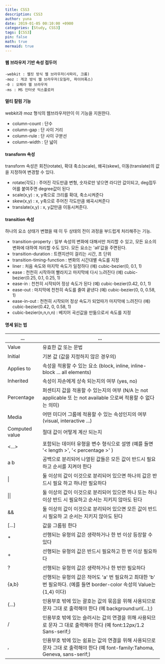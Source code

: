 ```yaml
---
title: CSS3
description: CSS3
author: yuna
date: 2019-01-05 00:10:00 +0900
categories: [Study, CSS3]
tags: [CSS3]
pin: false
math: true
mermaid: true
---
```


#### 웹 브라우저 기반 속성 접두어
```
-webkit : 웹킷 방식 웹 브라우저(사파리, 크롬)
-moz : 게코 방식 웹 브라우저(모질라, 파이어폭스)
-0 : 오페라 웹 브라우저
-ms : MS 인터넷 익스플로러
```


#### 멀티 칼럼 기능
webkit과 moz 형식의 웹브라우저만이 이 기능을 지원한다.
- column-count : 단수
- column-gap : 단 사이 거리
- column-rule : 단 사이 구분선
- column-width : 단 넓이


#### transform 속성
transform 속성은 회전(rotate), 확대 축소(scale), 왜곡(skew), 이동(translate)의 값을 지정하여 변경할 수 있다.
- rotate(각도) : 주어진 각도만큼 변형, 숫자로만 넣으면 라디안 값이되고, deg접두어를 붙여주면 degree값이 된다
- scale(x,y) : x, y축으로 크리를 확대, 축소시켜준다
- skew(x,y) : x, y축으로 주어진 각도만큼 왜곡시켜준다
- translate(x,y) : x, y값만큼 이동시켜준다.


#### transition 속성
하나의 요소 상태가 변했을 때 이 두 상태의 전이 과정을 부드럽게 처리해주는 기능.
- transition-property : 일부 속성의 변화에 대해서만 처리할 수 있고, 모든 요소의 변화에 대하여 처리할 수도 있다. 모든 요소는 'all'값을 주면된다.
- transition-duration : 트랜지션이 걸리는 시간, 초 단위
- transition-timing-function : 변화의 시간대별 속도를 지정
- liner : 처음 속도와 마지막 속도가 일정하다 (예) cubic-bezier(0, 0.1, 1)
- ease : 천천히 시작하여 빨라지고 마지막에 다시 느려진다 (예) cubic-bezier(0.25, 0.1, 0.25, 1)
- ease-in : 천천히 시작되어 정상 속도가 된다 (예) cubic-bezier(0.42, 0.1, 1)
- ease-out : 마지막에 천천히 속도를 줄여 끝낸다 (예) cubic-bezier(0, 0, 0.58, 1)
- ease-in-out : 천천히 시작되어 정상 속도가 되었따가 마지막에 느려진다 (예) cubic-bezier(0.42, 0, 0.58, 1)
- cubic-bezier(n,n,n,n) : 베지어 곡선값을 만듦으로서 속도를 지정


#### 명세 읽는 법
| ...            | ...                                                                                                                           |
| -------------- | ----------------------------------------------------------------------------------------------------------------------------- |
| Value          | 유효한 값 또는 문법                                                                                                           |
| Initial        | 기본 값 (값을 지정하지 않은 경우의)                                                                                           |
| Applies to     | 속성을 적용할 수 있는 요소 (block, inline, inline-block ... all elements)                                                     |
| Inherited      | 속성이 자손에게 상속 되는지의 여부 (yes, no)                                                                                  |
| Percentage     | 퍼센티지 값을 적용할 수 있는지의 여부 (N/A 는 not applicable 또 는 not available 으로써 적용할 수 없다는 의미)                |
| Media          | 어떤 미디어 그룹에 적용할 수 있는 속성인지의 여부 (visual, interactive ...)                                                   |
| Computed value | 절대 값이 어떻게 계산 되는지                                                                                                  |
| <...>          | 포함되는 데이터 유형을 변수 형식으로 설명 (예를 들면  '< length >', '< percentage  >'  )                                      |
| a b            | 공백으로 분리되어 나열된 값들은 모든 값이 반드시 필요하고 순서를 지켜야 한다                                                  |
| \|             | 둘 이상의 값이 이것으로 분리되어 있으면 하나의 값은 반드시 필요 하고 하나만 필요하다                                          |
| \|\|           | 둘 이상의 값이 이것으로 분리되어 있으면 하나 또는 하나 이상 반드 시 필요하고 순서는 지키지 않아도 된다                        |
| &&             | 둘 이상의 값이 이것으로 분리되어 있으면 모든 값이 반드시 필요하 고 순서는 지키지 않아도 된다                                  |
| [...]          | 값을 그룹핑 한다                                                                                                              |
| *              | 선행되는 유형의 값은 생략하거나 한 번 이상 등장할 수 있다                                                                     |
| +              | 선행되는 유형의 값은 반드시 필요하고 한 번 이상 필요하다                                                                      |
| ?              | 선행되는 유형의 값은 생략하거나 한 번만 필요하다                                                                              |
| {a,b}          | 선행되는 유형의 값은 적어도 'a' 번 필요하고 최대한 'b' 번 필요하다. (예를 들면 border-color 속성의 Value는 {1,4} 이다)        |
| (...)          | 인용부호 밖에 있는 괄호는 값의 묶음을 위해 사용되므로 문자 그대 로 출력해야 한다 (예 background:url(...)\;)                   |
| /              | 인용부호 밖에 있는 슬러시는 값의 연결을 위해 사용되므로 문자 그 대로 출력해야 한다 (예 font:12px/1.2 Sans-serif;)             |
| ,              | 인용부호 밖에 있는 쉼표는 값의 연결을 위해 사용되므로 문자 그대 로 출력해야 한다 (예 font-family:Tahoma, Geneva, sans-serif;) |
